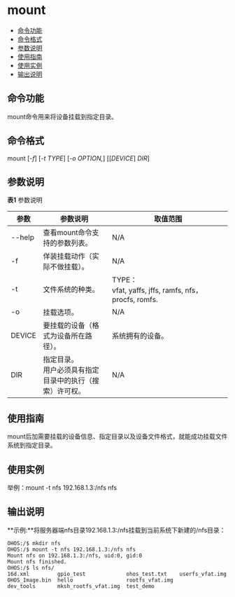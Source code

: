 # mount

- [命令功能](#命令功能)
- [命令格式](#命令格式)
- [参数说明](#参数说明)
- [使用指南](#使用指南)
- [使用实例](#使用实例)
- [输出说明](#输出说明)

## 命令功能

mount命令用来将设备挂载到指定目录。


## 命令格式

mount [_-f_] [_-t TYPE_] [_-o OPTION,_] [[_DEVICE_] _DIR_]


## 参数说明

**表1** 参数说明

| 参数 | 参数说明 | 取值范围 | 
| -------- | -------- | -------- |
| --help | 查看mount命令支持的参数列表。 | N/A | 
| -f | 佯装挂载动作（实际不做挂载）。 | N/A | 
| -t | 文件系统的种类。 | TYPE：vfat,&nbsp;yaffs,&nbsp;jffs,&nbsp;ramfs,&nbsp;nfs，procfs,&nbsp;romfs. | 
| -o | 挂载选项。 | N/A | 
| DEVICE | 要挂载的设备（格式为设备所在路径）。 | 系统拥有的设备。 | 
| DIR | 指定目录。<br/>用户必须具有指定目录中的执行（搜索）许可权。 | N/A | 


## 使用指南

mount后加需要挂载的设备信息、指定目录以及设备文件格式，就能成功挂载文件系统到指定目录。


## 使用实例

举例：mount -t nfs 192.168.1.3:/nfs nfs


## 输出说明

**示例:**将服务器端nfs目录192.168.1.3:/nfs挂载到当前系统下新建的/nfs目录：

```
OHOS:/$ mkdir nfs
OHOS:/$ mount -t nfs 192.168.1.3:/nfs nfs
Mount nfs on 192.168.1.3:/nfs, uid:0, gid:0
Mount nfs finished.
OHOS:/$ ls nfs/
16d.xml         gpio_test             ohos_test.txt    userfs_vfat.img
OHOS_Image.bin  hello                 rootfs_vfat.img
dev_tools       mksh_rootfs_vfat.img  test_demo
```
